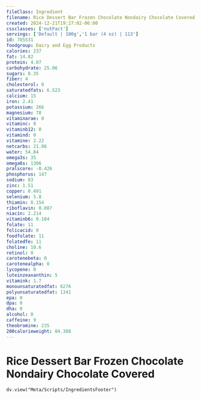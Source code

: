 ```yaml
---
fileClass: Ingredient
filename: Rice Dessert Bar Frozen Chocolate Nondairy Chocolate Covered
created: 2024-12-21T19:27:02-06:00
cssclasses: ['nutFact']
servings: ['Default | 100g','1 bar (4 oz) | 113']
id: 785531
foodgroup: Dairy and Egg Products 
calories: 237
fat: 14.82
protein: 4.07
carbohydrate: 25.06
sugars: 0.35
fiber: 4
cholesterol: 0
saturatedfats: 6.523
calcium: 15
iron: 2.41
potassium: 266
magnesium: 78
vitaminarae: 0
vitaminc: 0
vitaminb12: 0
vitamind: 0
vitamine: 2.22
netcarbs: 21.06
water: 54.84
omega3s: 35
omega6s: 1306
pralscore: -0.426
phosphorus: 147
sodium: 83
zinc: 1.51
copper: 0.491
selenium: 5.8
thiamin: 0.154
riboflavin: 0.087
niacin: 2.214
vitaminb6: 0.104
folate: 11
folicacid: 0
foodfolate: 11
folatedfe: 11
choline: 10.6
retinol: 0
carotenebeta: 0
carotenealpha: 0
lycopene: 0
luteinzeaxanthin: 5
vitamink: 1.7
monounsaturatedfat: 6276
polyunsaturatedfat: 1341
epa: 0
dpa: 0
dha: 0
alcohol: 0
caffeine: 9
theobromine: 235
200calorieweight: 84.388
---
```


# Rice Dessert Bar Frozen Chocolate Nondairy Chocolate Covered

```dataviewjs
dv.view("Meta/Scripts/IngredientsFooter")
```
